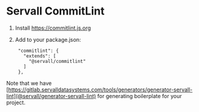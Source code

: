 # Servall CommitLint
1. Install https://commitlint.js.org
2. Add to your package.json:

        "commitlint": {
          "extends": [
            "@servall/commitlint"
          ]
        },

Note that we have [https://gitlab.servalldatasystems.com/tools/generators/generator-servall-lint](@servall/generator-servall-lint)
for generating boilerplate for your project.
